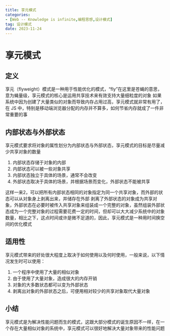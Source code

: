 ```yaml
---
title: 享元模式
categories: 
- [Web -- Knowledge is infinite,编程思想,设计模式]
tag: 设计模式
date: 2023-11-24
---
```

# 享元模式
## 定义
享元（flyweight）模式是一种用于性能优化的模式，“fly”在这里是苍蝇的意思，意为蝇量级，享元模式的核心是运用共享技术来有效支持大量细粒度的对象
如果系统中因为创建了大量类似的对象而导致内存占用过高，享元模式就非常有用了，在 JS 中，特别是移动端浏览器分配的内存并不算多，如何节省内存就成了一件非常重要的事
## 内部状态与外部状态
享元模式要求将对象的属性划分为内部状态与外部状态，享元模式的目标是尽量减少共享对象的数量

1. 内部状态存储于对象的内部
2. 内部状态可以被一些对象共享
3. 内部状态独立于具体的场景，通常不会改变
4. 外部状态取决于具体的场景，并根据场景而变化，外部状态不能被共享

这样一来2，可以把所有内部状态相同的对象指定为同一个共享对象，而外部的状态可以从对象身上剥离出来，并储存在外部
剥离了外部状态的对象成为共享对象，外部状态在必要时被传入共享对象来组装成一个完整的对象，虽然组装外部状态成为一个完整对象的过程需要花费一定的时间，但却可以大大减少系统中的对象数量，相比之下，这点时间或许是微不足道的，因此，享元模式是一种用时间换空间的优化模式
## 适用性
享元模式带来的好处很大程度上取决于如何使用以及何时使用，一般来说，以下情况发生时可以使用：

1. 一个程序中使用了大量的相似对象
2. 由于使用了大量对象，造成很大的内存开销
3. 对象的大多数状态都可以变为外部状态
4. 剥离出对象的外部状态之后，可便用相对较少的共享对象取代大量对象
## 小结
享元模式是为解决性能问题而生的模式，这跟大部分模式的诞生原因不一样，在一个存在大量相似对象的系统中，享元模式可以很好地解决大量对象带来的性能问题
